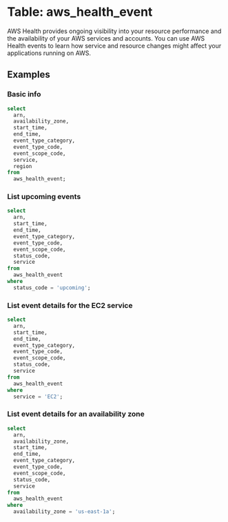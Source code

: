 # Table: aws_health_event

AWS Health provides ongoing visibility into your resource performance and the availability of your AWS services and accounts. You can use AWS Health events to learn how service and resource changes might affect your applications running on AWS. 

## Examples

### Basic info

```sql
select
  arn,
  availability_zone,
  start_time,
  end_time,
  event_type_category,
  event_type_code,
  event_scope_code,
  service,
  region
from
  aws_health_event;
```

### List upcoming events

```sql
select
  arn,
  start_time,
  end_time,
  event_type_category,
  event_type_code,
  event_scope_code,
  status_code,
  service
from
  aws_health_event
where
  status_code = 'upcoming';
```

### List event details for the EC2 service

```sql
select
  arn,
  start_time,
  end_time,
  event_type_category,
  event_type_code,
  event_scope_code,
  status_code,
  service
from
  aws_health_event
where
  service = 'EC2';
```

### List event details for an availability zone

```sql
select
  arn,
  availability_zone,
  start_time,
  end_time,
  event_type_category,
  event_type_code,
  event_scope_code,
  status_code,
  service
from
  aws_health_event
where
  availability_zone = 'us-east-1a';
```
